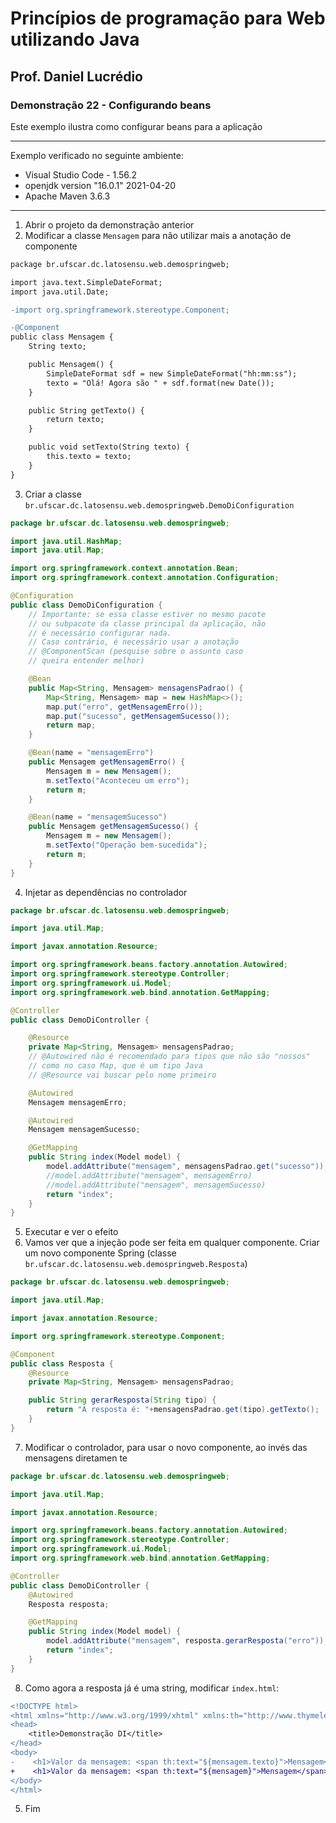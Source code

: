 # Princípios de programação para Web utilizando Java
## Prof. Daniel Lucrédio

### Demonstração 22 - Configurando beans

Este exemplo ilustra como configurar beans para a aplicação

<hr>

Exemplo verificado no seguinte ambiente:

- Visual Studio Code - 1.56.2
- openjdk version "16.0.1" 2021-04-20
- Apache Maven 3.6.3

<hr>

1. Abrir o projeto da demonstração anterior
2. Modificar a classe `Mensagem` para não utilizar mais a anotação de componente

```diff
package br.ufscar.dc.latosensu.web.demospringweb;

import java.text.SimpleDateFormat;
import java.util.Date;

-import org.springframework.stereotype.Component;

-@Component
public class Mensagem {
    String texto;

    public Mensagem() {
        SimpleDateFormat sdf = new SimpleDateFormat("hh:mm:ss");
        texto = "Olá! Agora são " + sdf.format(new Date());
    }

    public String getTexto() {
        return texto;
    }

    public void setTexto(String texto) {
        this.texto = texto;
    }
}
```
3. Criar a classe `br.ufscar.dc.latosensu.web.demospringweb.DemoDiConfiguration`

```java
package br.ufscar.dc.latosensu.web.demospringweb;

import java.util.HashMap;
import java.util.Map;

import org.springframework.context.annotation.Bean;
import org.springframework.context.annotation.Configuration;

@Configuration
public class DemoDiConfiguration {
    // Importante: se essa classe estiver no mesmo pacote
    // ou subpacote da classe principal da aplicação, não
    // é necessário configurar nada.
    // Caso contrário, é necessário usar a anotação
    // @ComponentScan (pesquise sobre o assunto caso
    // queira entender melhor)

    @Bean
    public Map<String, Mensagem> mensagensPadrao() {
        Map<String, Mensagem> map = new HashMap<>();
        map.put("erro", getMensagemErro());
        map.put("sucesso", getMensagemSucesso());
        return map;
    }

    @Bean(name = "mensagemErro")
    public Mensagem getMensagemErro() {
        Mensagem m = new Mensagem();
        m.setTexto("Aconteceu um erro");
        return m;
    }

    @Bean(name = "mensagemSucesso")
    public Mensagem getMensagemSucesso() {
        Mensagem m = new Mensagem();
        m.setTexto("Operação bem-sucedida");
        return m;
    }
}

```

4. Injetar as dependências no controlador

```java
package br.ufscar.dc.latosensu.web.demospringweb;

import java.util.Map;

import javax.annotation.Resource;

import org.springframework.beans.factory.annotation.Autowired;
import org.springframework.stereotype.Controller;
import org.springframework.ui.Model;
import org.springframework.web.bind.annotation.GetMapping;

@Controller
public class DemoDiController {

    @Resource            
    private Map<String, Mensagem> mensagensPadrao;
    // @Autowired não é recomendado para tipos que não são "nossos"
    // como no caso Map, que é um tipo Java
    // @Resource vai buscar pelo nome primeiro

    @Autowired
    Mensagem mensagemErro;

    @Autowired
    Mensagem mensagemSucesso;

    @GetMapping
    public String index(Model model) {
        model.addAttribute("mensagem", mensagensPadrao.get("sucesso"));
        //model.addAttribute("mensagem", mensagemErro)
        //model.addAttribute("mensagem", mensagemSucesso)
        return "index";
    }
}
```
5. Executar e ver o efeito
6. Vamos ver que a injeção pode ser feita em qualquer componente. Criar um novo componente Spring (classe `br.ufscar.dc.latosensu.web.demospringweb.Resposta`)

```java
package br.ufscar.dc.latosensu.web.demospringweb;

import java.util.Map;

import javax.annotation.Resource;

import org.springframework.stereotype.Component;

@Component
public class Resposta {
    @Resource
    private Map<String, Mensagem> mensagensPadrao;

    public String gerarResposta(String tipo) {
        return "A resposta é: "+mensagensPadrao.get(tipo).getTexto();
    }
}
```
7. Modificar o controlador, para usar o novo componente, ao invés das mensagens diretamen te

```java
package br.ufscar.dc.latosensu.web.demospringweb;

import java.util.Map;

import javax.annotation.Resource;

import org.springframework.beans.factory.annotation.Autowired;
import org.springframework.stereotype.Controller;
import org.springframework.ui.Model;
import org.springframework.web.bind.annotation.GetMapping;

@Controller
public class DemoDiController {
    @Autowired
    Resposta resposta;

    @GetMapping
    public String index(Model model) {
        model.addAttribute("mensagem", resposta.gerarResposta("erro"));
        return "index";
    }
}
```

8. Como agora a resposta já é uma string, modificar `index.html`:

```diff
<!DOCTYPE html>
<html xmlns="http://www.w3.org/1999/xhtml" xmlns:th="http://www.thymeleaf.org">
<head>
    <title>Demonstração DI</title>
</head>
<body>
-    <h1>Valor da mensagem: <span th:text="${mensagem.texto}">Mensagem</span></h1>
+    <h1>Valor da mensagem: <span th:text="${mensagem}">Mensagem</span></h1>
</body>
</html>
```

5. Fim
